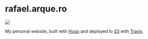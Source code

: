 # rafael.arque.ro
![](https://travis-ci.org/arkeros/rafael.arque.ro.svg)

My personal website, built with [Hugo](https://gohugo.io) and deployed to [S3](https://aws.amazon.com/s3) with [Travis](https://travisci.org).

